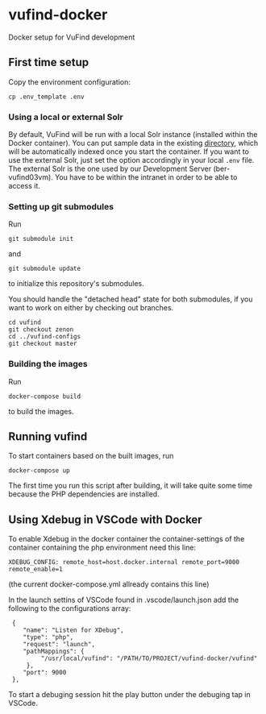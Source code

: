 # vufind-docker
Docker setup for VuFind development

## First time setup

Copy the environment configuration:
```
cp .env_template .env
```

### Using a local or external Solr
By default, VuFind will be run with a local Solr instance (installed within the Docker container). You can put sample data in the existing [directory](sample-data), which will be automatically indexed once you start the container. If you want to use the external Solr, just set the option accordingly in your local `.env` file. The external Solr is the one used by our Development Server (ber-vufind03vm). You have to be within the intranet in order to be able to access it.

### Setting up git submodules
Run 
```
git submodule init
```
and 
```
git submodule update
```
to initialize this repository's submodules. 

You should handle the "detached head" state for both submodules, if you want to work on either by checking out branches. 
```
cd vufind
git checkout zenon
cd ../vufind-configs
git checkout master
```

### Building the images
Run
```
docker-compose build
```
to build the images.

## Running vufind
To start containers based on the built images, run
```
docker-compose up
```
The first time you run this script after building, it will take quite some time because the PHP dependencies are installed.

## Using Xdebug in VSCode with Docker

To enable Xdebug in the docker container the container-settings of the container containing the php environment need this line:
```
XDEBUG_CONFIG: remote_host=host.docker.internal remote_port=9000 remote_enable=1
```
(the current docker-compose.yml allready contains this line)

In the launch settins of VSCode found in .vscode/launch.json add the following to the configurations array:

```
 {         
    "name": "Listen for XDebug",
    "type": "php",
    "request": "launch",
    "pathMappings": {
         "/usr/local/vufind": "/PATH/TO/PROJECT/vufind-docker/vufind"
     },
    "port": 9000
 },
```

To start a debuging session hit the play button under the debuging tap in VSCode.
